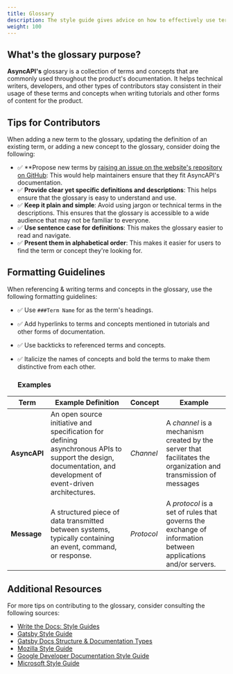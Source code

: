 ```yaml
---
title: Glossary
description: The style guide gives advice on how to effectively use terms and concepts when creating tutorials and other forms of content for AsyncAPI.
weight: 100
---
```

## What's the glossary purpose?

**AsyncAPI's** glossary is a collection of terms and concepts that are commonly used throughout the product's documentation. It helps technical writers, developers, and other types of contributors stay consistent in their usage of these terms and concepts when writing tutorials and other forms of content for the product.

## Tips for Contributors

When adding a new term to the glossary, updating the definition of an existing term, or adding a new concept to the glossary, consider doing the following:

-  ✅ **Propose new terms by [raising an issue on the website's repository on GitHub](https://github.com/asyncapi/website/issues): This would help maintainers ensure that they fit AsyncAPI's documentation. 
-  ✅ **Provide clear yet specific definitions and descriptions**: This helps ensure that the glossary is easy to understand and use.
- ✅ **Keep it plain and simple**: Avoid using jargon or technical terms in the descriptions. This ensures that the glossary is accessible to a wide audience that may not be familiar to everyone.
- ✅ **Use sentence case for definitions**: This makes the glossary easier to read and navigate.
- ✅ **Present them in alphabetical order**: This makes it easier for users to find the term or concept they're looking for.


## Formatting Guidelines

When referencing & writing terms and concepts in the glossary, use the following formatting guidelines:

- ✅ Use `###Term Name` for as the term's headings.
- ✅ Add hyperlinks to terms and concepts mentioned in tutorials and other forms of documentation.
- ✅ Use backticks to referenced terms and concepts.
- ✅ Italicize the names of concepts and bold the terms to make them distinctive from each other.

  ### Examples

| Term | Example Definition | Concept | Example |
|---|---|---|---|
| **AsyncAPI** | An open source initiative and specification for defining asynchronous APIs to support the design, documentation, and development of event-driven architectures. | *Channel*| A *channel* is a mechanism created by the server that facilitates the organization and transmission of messages|
| **Message** | A structured piece of data transmitted between systems, typically containing an event, command, or response. | *Protocol* | A *protocol* is a set of rules that governs the exchange of information between applications and/or servers.|

## Additional Resources

For more tips on contributing to the glossary, consider consulting the following sources:

- [Write the Docs: Style Guides](https://www.writethedocs.org/guide/writing/style-guides/)
- [Gatsby Style Guide](https://www.gatsbyjs.com/contributing/docs-and-triaging/#docs-style-guide)
- [Gatsby Docs Structure & Documentation Types](https://www.gatsbyjs.com/docs/docs-structure/)
- [Mozilla Style Guide](https://developer.mozilla.org/en-US/docs/MDN/Guidelines/Writing_style_guide)
- [Google Developer Documentation Style Guide](https://developers.google.com/style)
- [Microsoft Style Guide](https://learn.microsoft.com/en-us/style-guide/welcome/)


